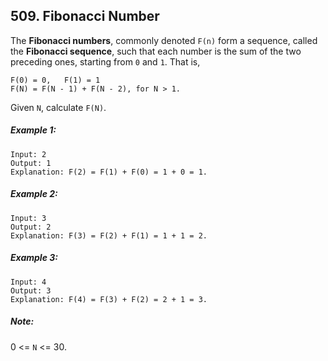 ## 509. Fibonacci Number
The **Fibonacci numbers**, commonly denoted ```F(n)``` form a sequence, called the **Fibonacci sequence**, such that each number is the sum of the two preceding ones, starting from ```0``` and ```1```. That is,
```
F(0) = 0,   F(1) = 1
F(N) = F(N - 1) + F(N - 2), for N > 1.
```
Given ```N```, calculate ```F(N)```.

##### Example 1:
```
Input: 2
Output: 1
Explanation: F(2) = F(1) + F(0) = 1 + 0 = 1.
```
##### Example 2:
```
Input: 3
Output: 2
Explanation: F(3) = F(2) + F(1) = 1 + 1 = 2.
```
##### Example 3:
```
Input: 4
Output: 3
Explanation: F(4) = F(3) + F(2) = 2 + 1 = 3.
```
##### Note:

0 <= ```N``` <= 30.